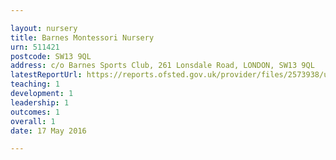 ```yaml
---

layout: nursery
title: Barnes Montessori Nursery
urn: 511421
postcode: SW13 9QL
address: c/o Barnes Sports Club, 261 Lonsdale Road, LONDON, SW13 9QL
latestReportUrl: https://reports.ofsted.gov.uk/provider/files/2573938/urn/511421.pdf
teaching: 1
development: 1
leadership: 1
outcomes: 1
overall: 1
date: 17 May 2016

---
```

